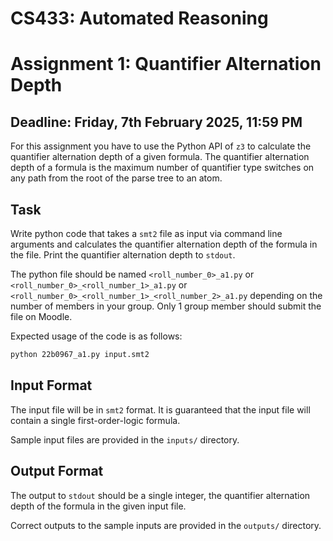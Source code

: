 # CS433: Automated Reasoning
# Assignment 1: Quantifier Alternation Depth
## Deadline: Friday, 7th February 2025, 11:59 PM

For this assignment you have to use the Python API of `z3` to calculate the
quantifier alternation depth of a given formula. The quantifier alternation
depth of a formula is the maximum number of quantifier type switches on any
path from the root of the parse tree to an atom.

## Task

Write python code that takes a `smt2` file as input via command line arguments
and calculates the quantifier alternation depth of the formula in the file.
Print the quantifier alternation depth to `stdout`. 

The python file should be named `<roll_number_0>_a1.py` or
`<roll_number_0>_<roll_number_1>_a1.py` or
`<roll_number_0>_<roll_number_1>_<roll_number_2>_a1.py` depending on the number
of members in your group. Only 1 group member should submit the file on Moodle.

Expected usage of the code is as follows:

```sh
python 22b0967_a1.py input.smt2
```

## Input Format

The input file will be in `smt2` format. It is guaranteed that the input file
will contain a single first-order-logic formula. 

Sample input files are provided in the `inputs/` directory.

## Output Format

The output to `stdout` should be a single integer, the quantifier alternation
depth of the formula in the given input file. 

Correct outputs to the sample inputs are provided in the `outputs/` directory.

